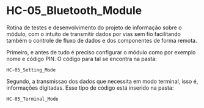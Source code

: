 # HC-05_Bluetooth_Module

Rotina de testes e desenvolvimento do projeto de informação sobre o módulo,
com o intuito de transmitir dados por vias sem fio facilitando também o controle
de fluxo de dados e dos componentes de forma remota.

Primeiro, e antes de tudo é preciso configurar o módulo como por exemplo nome e código PIN.
O código para tal se encontra na pasta:

    HC-05_Setting_Mode
  
Segundo, a transmissao dos dados que necessita em modo terminal, isso é, informações digitadas.
Esse tipo de código está inserido na pasta:

    HC-05_Terminal_Mode
